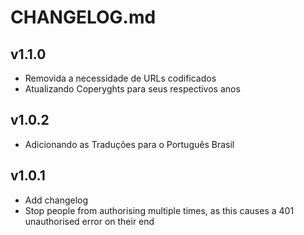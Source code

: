 # CHANGELOG.md

## v1.1.0
- Removida a necessidade de URLs codificados
- Atualizando Coperyghts para seus respectivos anos

## v1.0.2
- Adicionando as Traduções para o Português Brasil

## v1.0.1
- Add changelog
- Stop people from authorising multiple times, as this causes a 401 unauthorised error on their end
